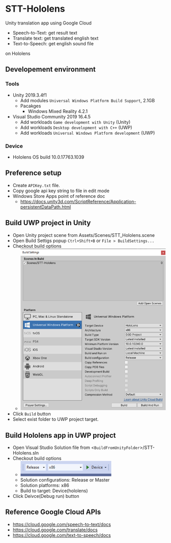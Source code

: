 # STT-Hololens

Unity translation app using Google Cloud

- Speech-to-Text: get result text
- Translate text: get translated english text
- Text-to-Speech: get english sound file

on Hololens

## Developement environment

### Tools

- Unity 2019.3.4f1
  - Add modules `Universal Windows Platform Build Support`, 2.1GB
  - Pacakges
    - Windows Mixed Reality 4.2.1
- Visual Studio Community 2019 16.4.5
  - Add workloads `Game development with Unity` (Unity)
  - Add workloads `Desktop development with C++` (UWP)
  - Add workloads `Universal Windows Platform development` (UWP)

### Device

- Hololens OS build 10.0.17763.1039

## Preference setup

- Create `APIKey.txt` file.
- Copy google api key string to file in edit mode
- Windows Store Apps point of reference doc
  - https://docs.unity3d.com/ScriptReference/Application-persistentDataPath.html

## Build UWP project in Unity

- Open Unity project scene from Assets/Scenes/STT_Hololens.scene
- Open Build Settigs popup `Ctrl+Shift+B` or `File > BuildSettings...`
- Checkout build options
  - ![UnityBuildSettings.png](UnityBuildSettings.png)
- Click `Build` button
- Select exist folder to UWP project target.

## Build Hololens app in UWP project

- Open Visual Studio Solution file from <`BuildFromUnityFolder`>/STT-Hololens.sln
- Checkout build options
  - ![VisualStudioBuildSettings.png](VisualStudioBuildSettings.png)
  - Solution configurations: Release or Master
  - Solution platforms: x86
  - Build to target: Device(hololens)
- Click Deivce(Debug run) button

## Reference Google Cloud APIs

- https://cloud.google.com/speech-to-text/docs
- https://cloud.google.com/translate/docs
- https://cloud.google.com/text-to-speech/docs